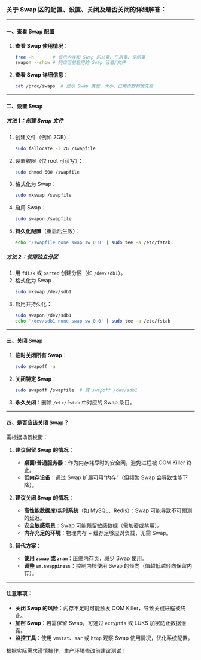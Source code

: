 ### 关于 Swap 区的配置、设置、关闭及是否关闭的详细解答：

---

#### **一、查看 Swap 配置**
1. **查看 Swap 使用情况**：
   ```bash
   free -h       # 显示内存和 Swap 的总量、已用量、空闲量
   swapon --show # 列出当前启用的 Swap 设备/文件
   ```

2. **查看 Swap 详细信息**：
   ```bash
   cat /proc/swaps  # 显示 Swap 类型、大小、已用页数和优先级
   ```

---

#### **二、设置 Swap**
##### **方法 1：创建 Swap 文件**
1. 创建文件（例如 2GB）：
   ```bash
   sudo fallocate -l 2G /swapfile
   ```
2. 设置权限（仅 root 可读写）：
   ```bash
   sudo chmod 600 /swapfile
   ```
3. 格式化为 Swap：
   ```bash
   sudo mkswap /swapfile
   ```
4. 启用 Swap：
   ```bash
   sudo swapon /swapfile
   ```
5. **持久化配置**（重启后生效）：
   ```bash
   echo '/swapfile none swap sw 0 0' | sudo tee -a /etc/fstab
   ```

##### **方法 2：使用独立分区**
1. 用 `fdisk` 或 `parted` 创建分区（如 `/dev/sdb1`）。
2. 格式化为 Swap：
   ```bash
   sudo mkswap /dev/sdb1
   ```
3. 启用并持久化：
   ```bash
   sudo swapon /dev/sdb1
   echo '/dev/sdb1 none swap sw 0 0' | sudo tee -a /etc/fstab
   ```

---

#### **三、关闭 Swap**
1. **临时关闭所有 Swap**：
   ```bash
   sudo swapoff -a
   ```
2. **关闭特定 Swap**：
   ```bash
   sudo swapoff /swapfile  # 或 swapoff /dev/sdb1
   ```
3. **永久关闭**：删除 `/etc/fstab` 中对应的 Swap 条目。

---

#### **四、是否应该关闭 Swap？**
需根据场景权衡：

1. **建议保留 Swap 的情况**：
   - **桌面/普通服务器**：作为内存耗尽时的安全网，避免进程被 OOM Killer 终止。
   - **低内存设备**：通过 Swap 扩展可用“内存”（但频繁 Swap 会导致性能下降）。

2. **建议关闭 Swap 的情况**：
   - **高性能数据库/实时系统**（如 MySQL、Redis）：Swap 可能导致不可预测的延迟。
   - **安全敏感场景**：Swap 可能残留敏感数据（需加密或禁用）。
   - **内存充足的环境**：物理内存 + 缓存足够应对负载，无需 Swap。

3. **替代方案**：
   - **使用 `zswap` 或 `zram`**：压缩内存页，减少 Swap 使用。
   - **调整 `vm.swappiness`**：控制内核使用 Swap 的倾向（值越低越倾向保留内存）。

---

#### **注意事项**：
- **关闭 Swap 的风险**：内存不足时可能触发 OOM Killer，导致关键进程被终止。
- **加密 Swap**：若需保留 Swap，可通过 `ecryptfs` 或 LUKS 加密防止数据泄露。
- **监控工具**：使用 `vmstat`、`sar` 或 `htop` 观察 Swap 使用情况，优化系统配置。

根据实际需求谨慎操作，生产环境修改前建议测试！

